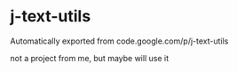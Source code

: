 # j-text-utils
Automatically exported from code.google.com/p/j-text-utils

not a project from me, but maybe will use it
